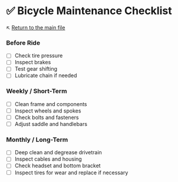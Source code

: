 # ✅ Bicycle Maintenance Checklist

↖️ [Return to the main file](../README.md)

### Before Ride

- [ ] Check tire pressure
- [ ] Inspect brakes
- [ ] Test gear shifting
- [ ] Lubricate chain if needed

### Weekly / Short-Term

- [ ] Clean frame and components
- [ ] Inspect wheels and spokes
- [ ] Check bolts and fasteners
- [ ] Adjust saddle and handlebars

### Monthly / Long-Term

- [ ] Deep clean and degrease drivetrain
- [ ] Inspect cables and housing
- [ ] Check headset and bottom bracket
- [ ] Inspect tires for wear and replace if necessary
